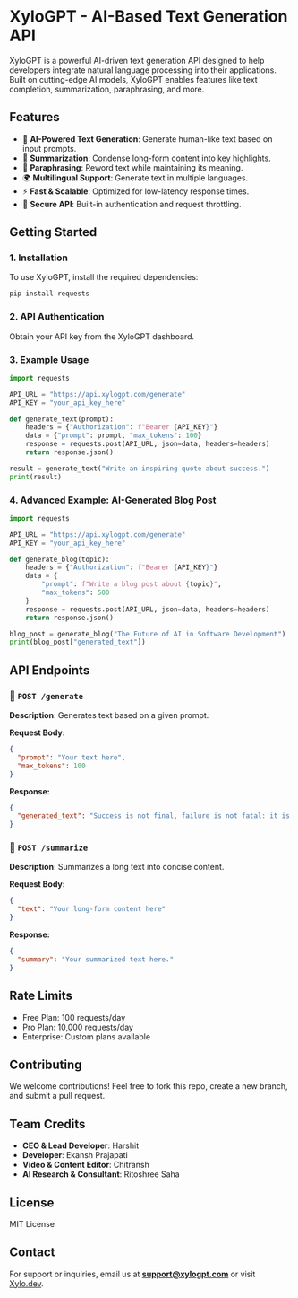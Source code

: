 # XyloGPT - AI-Based Text Generation API

XyloGPT is a powerful AI-driven text generation API designed to help developers integrate natural language processing into their applications. Built on cutting-edge AI models, XyloGPT enables features like text completion, summarization, paraphrasing, and more.

## Features

- 🚀 **AI-Powered Text Generation**: Generate human-like text based on input prompts.
- 📝 **Summarization**: Condense long-form content into key highlights.
- 🔄 **Paraphrasing**: Reword text while maintaining its meaning.
- 🌍 **Multilingual Support**: Generate text in multiple languages.
- ⚡ **Fast & Scalable**: Optimized for low-latency response times.
- 🔐 **Secure API**: Built-in authentication and request throttling.

## Getting Started

### 1. Installation

To use XyloGPT, install the required dependencies:

```bash
pip install requests
```

### 2. API Authentication

Obtain your API key from the XyloGPT dashboard.

### 3. Example Usage

```python
import requests

API_URL = "https://api.xylogpt.com/generate"
API_KEY = "your_api_key_here"

def generate_text(prompt):
    headers = {"Authorization": f"Bearer {API_KEY}"}
    data = {"prompt": prompt, "max_tokens": 100}
    response = requests.post(API_URL, json=data, headers=headers)
    return response.json()

result = generate_text("Write an inspiring quote about success.")
print(result)
```

### 4. Advanced Example: AI-Generated Blog Post

```python
import requests

API_URL = "https://api.xylogpt.com/generate"
API_KEY = "your_api_key_here"

def generate_blog(topic):
    headers = {"Authorization": f"Bearer {API_KEY}"}
    data = {
        "prompt": f"Write a blog post about {topic}",
        "max_tokens": 500
    }
    response = requests.post(API_URL, json=data, headers=headers)
    return response.json()

blog_post = generate_blog("The Future of AI in Software Development")
print(blog_post["generated_text"])
```

## API Endpoints

### 🔹 `POST /generate`
**Description**: Generates text based on a given prompt.

**Request Body:**
```json
{
  "prompt": "Your text here",
  "max_tokens": 100
}
```

**Response:**
```json
{
  "generated_text": "Success is not final, failure is not fatal: it is the courage to continue that counts."
}
```

### 🔹 `POST /summarize`
**Description**: Summarizes a long text into concise content.

**Request Body:**
```json
{
  "text": "Your long-form content here"
}
```

**Response:**
```json
{
  "summary": "Your summarized text here."
}
```

## Rate Limits
- Free Plan: 100 requests/day
- Pro Plan: 10,000 requests/day
- Enterprise: Custom plans available

## Contributing
We welcome contributions! Feel free to fork this repo, create a new branch, and submit a pull request.

## Team Credits
- **CEO & Lead Developer**: Harshit
- **Developer**: Ekansh Prajapati
- **Video & Content Editor**: Chitransh
- **AI Research & Consultant**: Ritoshree Saha

## License
MIT License

## Contact
For support or inquiries, email us at **support@xylogpt.com** or visit [Xylo.dev](https://xylo.dev).
